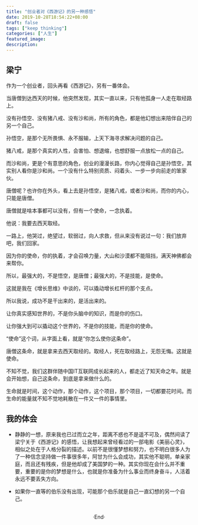 ```yaml
---
title: "创业者对《西游记》的另一种感悟"
date: 2019-10-28T18:54:22+08:00
draft: false
tags: ["keep thinking"]
categories: ["人生"]
featured_image: 
description: 
---
```


## 梁宁

作为一个创业者，回头再看《西游记》，另有一番体会。  

当唐僧到达西天的时候，他突然发现，其实一直以来，只有他孤身一人走在取经路上。

没有孙悟空、没有猪八戒、没有沙和尚，所有的角色，都是他幻想出来陪伴自己的另一个自己。  

孙悟空，是那个无所畏惧、永不服输，上天下海寻求解决问题的自己。  

猪八戒，是那个真实的人性，会害怕、想退缩，也想舒服一点放松一点的自己。  

而沙和尚，更是个有意思的角色，创业的漫漫长路，你内心觉得自己是孙悟空，其实别人看你是沙和尚。一个没有什么特别资质、闷着头、一步一步向前走的笨家伙。  

唐僧呢？也许你在外头，看上去是孙悟空，是猪八戒，或者沙和尚，而你的内心，只能是唐僧。  

唐僧就是啥本事都可以没有，但有一个使命，一念执着。  

他说：我要去西天取经。  

一路上，他哭过，绝望过，软弱过，向人求救，但从来没有说过一句：我们放弃吧，我们回家。  

因为你的使命，你的执着，才会召唤力量，大山和沙漠都不能阻挡，满天神佛都会来帮你。  

所以，最强大的，不是悟空，是唐僧；最强大的，不是技能，是使命。  

这就是我在《增长思维》中谈的，可以撬动增长杠杆的那个支点。  

所以我说，成功不是干出来的，是活出来的。  

让你真实感知世界的，不是你头脑中的知识，而是你的伤口。  

让你强大到可以撬动这个世界的，不是你的技能，而是你的使命。  

“使命”这个词，从字面上看，就是“你怎么使你这条命”。  

唐僧这条命，就是拿来去西天取经的。取经人，死在取经路上，无怨无悔。这就是使命。  

不知不觉，我们这群伴随中国IT互联网成长起来的人，都走近了知天命之年。就是会开始想，自己这条命，到底是拿来做什么的。  

生命就是时间，这个动作，那个动作，这个项目，那个项目，一切都要花时间。而生命的能量就不知不觉地耗散在一件又一件的事情里。

## 我的体会

- 静静的一想，原来我也已过而立之年，距离不惑也不是遥不可及，偶然间读了梁宁关于《西游记》的感悟，让我想起来曾经看过的一部电影《美丽心灵》，相似之处在于人格分裂的描述。以前不是很懂梦想和努力，也不明白很多人为了一种信念坚持做一件事很多年，阿甘为什么会成功，其实他不聪明，单亲家庭，而且还有残疾，但是他却成了美国梦的一种。其实你现在会什么并不重要，重要的是你的梦想是什么，也就是你准备为什么事业而终身奋斗，人活着永远不要丢失方向。

- 如果你一直等的伯乐没有出现，可能那个伯乐就是自己一直幻想的另一个自己。

<br>

<center>  ·End·  </center>